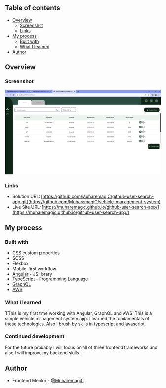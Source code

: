 ## Table of contents

- [Overview](#overview)
  - [Screenshot](#screenshot)
  - [Links](#links)
- [My process](#my-process)
  - [Built with](#built-with)
  - [What I learned](#what-i-learned)
- [Author](#author)

## Overview

### Screenshot

![](./src/assets/images/Screenshot.png)

### Links

- Solution URL: [https://github.com/MuharemagiC/github-user-search-app.git](https://github.com/MuharemagiC/vehicle-management-system)
- Live Site URL: [https://muharemagic.github.io/github-user-search-app/](https://muharemagic.github.io/github-user-search-app/)

## My process

### Built with

- CSS custom properties
- SCSS
- Flexbox
- Mobile-first workflow
- [Angular](https://angular.io/docs) - JS library
- [TypeScript](https://www.typescriptlang.org/) - Programming Language
- [GraphQL](https://graphql.org/learn/)
- [AWS](hhttps://docs.aws.amazon.com/)

### What I learned

TThis is my first time working with Angular, GraphQL and AWS. This is a simple vehicle management system app. I learned the fundamentals of these technologies. Also I brush by skills in typescript and javascript.

### Continued development

For the future probably I will focus on all of three frontend frameworks and also I will improve my backend skills.

## Author

- Frontend Mentor - [@MuharemagiC](https://www.frontendmentor.io/profile/MuharemagiC)
